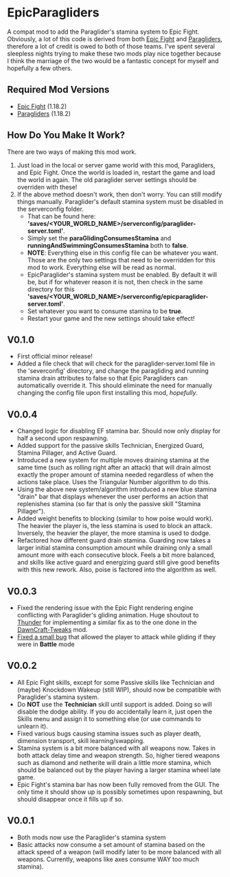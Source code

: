 # EpicParagliders
A compat mod to add the Paraglider's stamina system to Epic Fight. Obviously, a lot of this code is derived from
both [Epic Fight](https://www.curseforge.com/minecraft/mc-mods/epic-fight-mod) and 
[Paragliders](https://www.curseforge.com/minecraft/mc-mods/paragliders), therefore a lot of credit is owed to both of those teams. I've spent several
sleepless nights trying to make these two mods play nice together because I think the marriage of the two would
be a fantastic concept for myself and hopefully a few others.

## Required Mod Versions
- [Epic Fight](https://www.curseforge.com/minecraft/mc-mods/epic-fight-mod/files/4018756) (1.18.2)
- [Paragliders](https://www.curseforge.com/minecraft/mc-mods/paragliders/files/4478246) (1.18.2)

## How Do You Make It Work?
There are two ways of making this mod work. 
1. Just load in the local or server game world with this mod, Paragliders, and Epic Fight. Once the world is loaded in,
   restart the game and load the world in again. The old paraglider server settings should be overriden with these!
2. If the above method doesn't work, then don't worry. You can still modify things manually. Paraglider's default
   stamina system must be disabled in the serverconfig folder.
   - That can be found here: **'saves/<YOUR_WORLD_NAME>/serverconfig/paraglider-server.toml'**. 
   - Simply set the **paraGlidingConsumesStamina** and **runningAndSwimmingConsumesStamina** both to **false**.
   - **NOTE**: Everything else in this config file can be whatever you want. Those are the only two settings
     that need to be overridden for this mod to work. Everything else will be read as normal.
   - EpicParaglider's stamina system must be enabled. By default it will be, but if for whatever reason it is not,
      then check in the same directory for this **'saves/<YOUR_WORLD_NAME>/serverconfig/epicparaglider-server.toml'**.
   - Set whatever you want to consume stamina to be **true**.
   - Restart your game and the new settings should take effect!
## V0.1.0
- First official minor release!
- Added a file check that will check for the paraglider-server.toml file in the 'severconfig' directory, and change
    the paragliding and running stamina drain attributes to false so that Epic Paragliders can automatically override
    it. This should eliminate the need for manually changing the config file upon first installing this mod, _hopefully_.

## V0.0.4
- Changed logic for disabling EF stamina bar. Should now only display for half a second upon respawning.
- Added support for the passive skills Technician, Energized Guard, Stamina Pillager, and Active Guard.
- Introduced a new system for multiple moves draining stamina at the same time (such as rolling right after an attack)
    that will drain almost exactly the proper amount of stamina needed regardless of when the actions take place. Uses
    the Triangular Number algorithm to do this.
- Using the above new system/algorithm introduced a new blue stamina "drain" bar that displays whenever the user performs
    an action that replenishes stamina (so far that is only the passive skill "Stamina Pillager").
- Added weight benefits to blocking (similar to how poise would work). The heavier the player is, the less stamina is 
    used to block an attack. Inversely, the heavier the player, the more stamina is used to dodge.
- Refactored how different guard drain stamina. Guarding now takes a larger initial stamina consumption amount while 
    draining only a small amount more with each consecutive block. Feels a bit more balanced, and skills like active
    guard and energizing guard still give good benefits with this new rework. Also, poise is factored into the algorithm
    as well.

## V0.0.3
- Fixed the rendering issue with the Epic Fight rendering engine conflicting with Paraglider's gliding animation.
  Huge shoutout to [Thunder](https://github.com/Thundertheidiot) for implementing a similar fix as to the one done in 
  the [DawnCraft-Tweaks](https://github.com/SmileycorpMC/DawnCraft-Tweaks/blob/master/src/main/java/com/afunproject/dawncraft/integration/epicfight/client/EpicFightParagliderEvents.java) mod.
- [Fixed a small bug](https://github.com/CravenCraft/EpicParagliders/commit/58aef081e8344c28da4568d77dbaf004301bd4ec#diff-228c4b34c9b6bb9d3dd5f8ac49b7521d6254e0f6042287053022bd6126bd3e12R124-R132)
  that allowed the player to attack while gliding if they were in **Battle** mode

## V0.0.2
- All Epic Fight skills, except for some Passive skills like Technician and (maybe) Knockdown Wakeup (still WIP),
  should now be compatible with Paraglider's stamina system.
- Do **NOT** use the **Technician** skill until support is added. Doing so will disable the dodge ability.
  If you do accidentally learn it, just open the Skills menu and assign it to something else
  (or use commands to unlearn it).
- Fixed various bugs causing stamina issues such as player death, dimension transport, skill learning/swapping.
- Stamina system is a bit more balanced with all weapons now. Takes in both attack delay time and weapon strength.
  So, higher tiered weapons such as diamond and netherite will drain a little more stamina, which should be balanced
  out by the player having a larger stamina wheel late game.
- Epic Fight's stamina bar has now been fully removed from the GUI. The only time it should show up is possibly
  sometimes upon respawning, but should disappear once it fills up if so.

## V0.0.1
- Both mods now use the Paraglider's stamina system
- Basic attacks now consume a set amount of stamina based on the attack speed of a weapon (will modify later to be more
  balanced with all weapons. Currently, weapons like axes consume WAY too much stamina).
